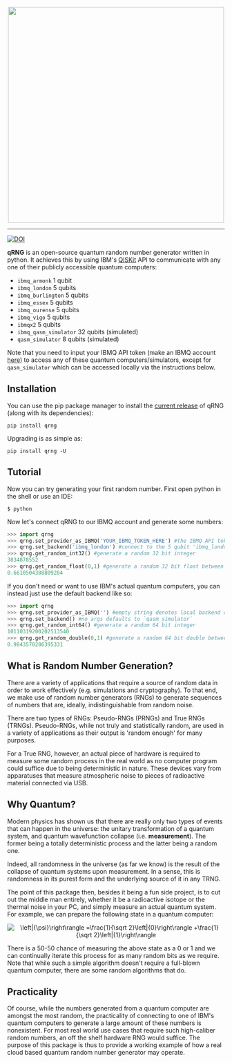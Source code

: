 <p align="center">
  <img src="https://github.com/ozanerhansha/qRNG/blob/master/qRNG.png?raw=true" width="500px"/>
</p>

-----------------
[![DOI](https://zenodo.org/badge/164359657.svg)](https://zenodo.org/badge/latestdoi/164359657)

**qRNG** is an open-source quantum random number generator written in python. It achieves this by using IBM's [QISKit](https://qiskit.org/) API to communicate with any one of their publicly accessible quantum computers:

- `ibmq_armonk` 1 qubit
- `ibmq_london` 5 qubits
- `ibmq_burlington` 5 qubits
- `ibmq_essex` 5 qubits
- `ibmq_ourense` 5 qubits
- `ibmq_vigo` 5 qubits
- `ibmqx2` 5 qubits
- `ibmq_qasm_simulator` 32 qubits (simulated)
- `qasm_simulator` 8 qubits (simulated)

Note that you need to input your IBMQ API token (make an IBMQ account [here](https://quantum-computing.ibm.com/)) to access any of these quantum computers/simulators, except for  `qasm_simulator` which can be accessed locally via the instructions below.

## Installation
You can use the pip package manager to install the [current release](https://pypi.org/project/qrng/) of qRNG (along with its dependencies):
```
pip install qrng
```

Upgrading is as simple as:
```
pip install qrng -U
```
## Tutorial
Now you can try generating your first random number. First open python in the shell or use an IDE:
```shell
$ python
```
Now let's connect qRNG to our IBMQ account and generate some numbers:
```python
>>> import qrng
>>> qrng.set_provider_as_IBMQ('YOUR_IBMQ_TOKEN_HERE') #the IBMQ API token from your dashboard
>>> qrng.set_backend('ibmq_london') #connect to the 5 qubit 'ibmq_london' quantum computer
>>> qrng.get_random_int32() #generate a random 32 bit integer
3834878552
>>> qrng.get_random_float(0,1) #generate a random 32 bit float between 0 to 1
0.6610504388809204
```

If you don't need or want to use IBM's actual quantum computers, you can instead just use the default backend like so:
```python
>>> import qrng
>>> qrng.set_provider_as_IBMQ('') #empty string denotes local backend which can only use 'qasm_simulator'
>>> qrng.set_backend() #no args defaults to `qasm_simulator`
>>> qrng.get_random_int64() #generate a random 64 bit integer
10110319200202513540
>>> qrng.get_random_double(0,1) #generate a random 64 bit double between 0 to 1
0.9843570286395331
```

<!-- For a more detailed tutorial, including connecting to quantum hardware, click here. -->

## What is Random Number Generation?
There are a variety of applications that require a source of random data in order to work effectively (e.g. simulations and cryptography). To that end, we make use of random number generators (RNGs) to generate sequences of numbers that are, ideally, indistinguishable from random noise.

There are two types of RNGs: Pseudo-RNGs (PRNGs) and True RNGs (TRNGs). Pseudo-RNGs, while not truly and statistically random, are used in a variety of applications as their output is 'random enough' for many purposes.

For a True RNG, however, an actual piece of hardware is required to measure some random process in the real world as no computer program could suffice due to being deterministic in nature. These devices vary from apparatuses that measure atmospheric noise to pieces of radioactive material connected via USB.

## Why Quantum?
Modern physics has shown us that there are really only two types of events that can happen in the universe: the unitary transformation of a quantum system, and quantum wavefunction collapse (i.e. **measurement**). The former being a totally deterministic process and the latter being a random one.

Indeed, all randomness in the universe (as far we know) is the result of the collapse of quantum systems upon measurement. In a sense, this is randomness in its purest form and the underlying source of it in any TRNG.

The point of this package then, besides it being a fun side project, is to cut out the middle man entirely, whether it be a radioactive isotope or the thermal noise in your PC, and simply measure an actual quantum system. For example, we can prepare the following state in a quantum computer:

<p align="center">
  <img src="https://latex.codecogs.com/png.latex?\dpi{150}&space;\left|{\psi}\right\rangle&space;=\frac{1}{\sqrt&space;2}\left|{0}\right\rangle&space;&plus;\frac{1}{\sqrt&space;2}\left|{1}\right\rangle" title="\left|{\psi}\right\rangle =\frac{1}{\sqrt 2}\left|{0}\right\rangle +\frac{1}{\sqrt 2}\left|{1}\right\rangle" />
</p>

There is a 50-50 chance of measuring the above state as a 0 or 1 and we can continually iterate this process for as many random bits as we require. Note that while such a simple algorithm doesn't require a full-blown quantum computer, there are some random algorithms that do.

## Practicality
Of course, while the numbers generated from a quantum computer are amongst the most random, the practicality of connecting to one of IBM's quantum computers to generate a large amount of these numbers is nonexistent. For most real world use cases that require such high-caliber random numbers, an off the shelf hardware RNG would suffice. The purpose of this package is thus to provide a working example of how a real cloud based quantum random number generator may operate.
